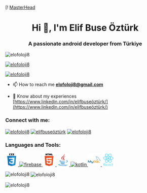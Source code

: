  [! [MasterHead](https://mltzp09tjnsg.i.optimole.com/9ZW7nrM-sttZiCTm/w:auto/h:auto/q:auto/https://spacestationapes.com/wp-content/uploads/2018/04/Hilarious-Kermit-The-Frog-GIF-downsized_large.gif)

<h1 align="center">Hi 👋, I'm Elif Buse Öztürk</h1>
<h3 align="center">A passionate android developer from Türkiye</h3>

<p align="left"> <img src="https://komarev.com/ghpvc/?username=elofoloji8&label=Profile%20views&color=0e75b6&style=flat" alt="elofoloji8" /> </p>

<p align="left"> <a href="https://github.com/ryo-ma/github-profile-trophy"><img src="https://github-profile-trophy.vercel.app/?username=elofoloji8" alt="elofoloji8" /></a> </p>

<p align="left"> <a href="https://twitter.com/elofoloji8" target="blank"><img src="https://img.shields.io/twitter/follow/elofoloji8?logo=twitter&style=for-the-badge" alt="elofoloji8" /></a> </p>

- 📫 How to reach me **elofoloji8@gmail.com**

- 📄 Know about my experiences [https://www.linkedin.com/in/elifbuseöztürk/](https://www.linkedin.com/in/elifbuseöztürk/)

<h3 align="left">Connect with me:</h3>
<p align="left">
<a href="https://twitter.com/elofoloji8" target="blank"><img align="center" src="https://raw.githubusercontent.com/rahuldkjain/github-profile-readme-generator/master/src/images/icons/Social/twitter.svg" alt="elofoloji8" height="30" width="40" /></a>
<a href="https://linkedin.com/in/elifbuseöztürk" target="blank"><img align="center" src="https://raw.githubusercontent.com/rahuldkjain/github-profile-readme-generator/master/src/images/icons/Social/linked-in-alt.svg" alt="elifbuseöztürk" height="30" width="40" /></a>
<a href="https://instagram.com/elofoloji8" target="blank"><img align="center" src="https://raw.githubusercontent.com/rahuldkjain/github-profile-readme-generator/master/src/images/icons/Social/instagram.svg" alt="elofoloji8" height="30" width="40" /></a>
</p>

<h3 align="left">Languages and Tools:</h3>
<p align="left"> <a href="https://www.w3schools.com/css/" target="_blank" rel="noreferrer"> <img src="https://raw.githubusercontent.com/devicons/devicon/master/icons/css3/css3-original-wordmark.svg" alt="css3" width="40" height="40"/> </a> <a href="https://firebase.google.com/" target="_blank" rel="noreferrer"> <img src="https://www.vectorlogo.zone/logos/firebase/firebase-icon.svg" alt="firebase" width="40" height="40"/> </a> <a href="https://www.w3.org/html/" target="_blank" rel="noreferrer"> <img src="https://raw.githubusercontent.com/devicons/devicon/master/icons/html5/html5-original-wordmark.svg" alt="html5" width="40" height="40"/> </a> <a href="https://www.java.com" target="_blank" rel="noreferrer"> <img src="https://raw.githubusercontent.com/devicons/devicon/master/icons/java/java-original.svg" alt="java" width="40" height="40"/> </a> <a href="https://kotlinlang.org" target="_blank" rel="noreferrer"> <img src="https://www.vectorlogo.zone/logos/kotlinlang/kotlinlang-icon.svg" alt="kotlin" width="40" height="40"/> </a> <a href="https://www.mysql.com/" target="_blank" rel="noreferrer"> <img src="https://raw.githubusercontent.com/devicons/devicon/master/icons/mysql/mysql-original-wordmark.svg" alt="mysql" width="40" height="40"/> </a> <a href="https://reactjs.org/" target="_blank" rel="noreferrer"> <img src="https://raw.githubusercontent.com/devicons/devicon/master/icons/react/react-original-wordmark.svg" alt="react" width="40" height="40"/> </a> </p>

<p><img align="left" src="https://github-readme-stats.vercel.app/api/top-langs?username=elofoloji8&show_icons=true&locale=en&layout=compact" alt="elofoloji8" /></p>

<p>&nbsp;<img align="center" src="https://github-readme-stats.vercel.app/api?username=elofoloji8&show_icons=true&locale=en" alt="elofoloji8" /></p>

<p><img align="center" src="https://github-readme-streak-stats.herokuapp.com/?user=elofoloji8&" alt="elofoloji8" /></p>
